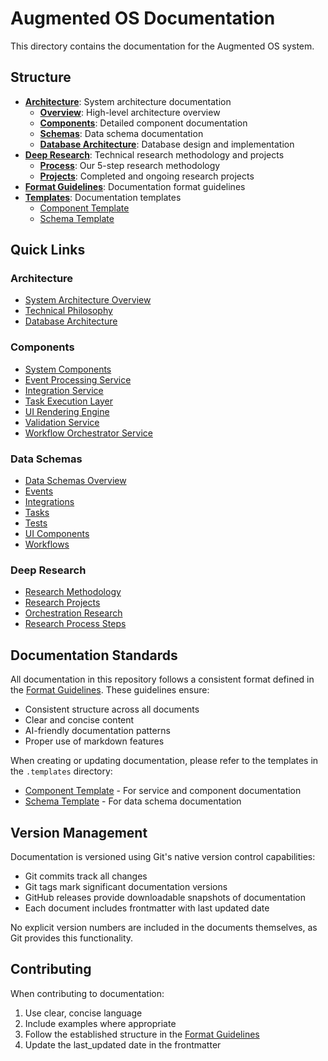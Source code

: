 # Augmented OS Documentation

This directory contains the documentation for the Augmented OS system.

## Structure

* **[Architecture](./architecture/README.md)**: System architecture documentation
  * **[Overview](./architecture/overview.md)**: High-level architecture overview
  * **[Components](./architecture/components/README.md)**: Detailed component documentation
  * **[Schemas](./architecture/schemas/README.md)**: Data schema documentation
  * **[Database Architecture](./architecture/database_architecture.md)**: Database design and implementation
* **[Deep Research](./deep-research/README.md)**: Technical research methodology and projects
  * **[Process](./deep-research/process/README.md)**: Our 5-step research methodology
  * **[Projects](./deep-research/projects/README.md)**: Completed and ongoing research projects
* **[Format Guidelines](./format.md)**: Documentation format guidelines
* **[Templates](./.templates/)**: Documentation templates
  * [Component Template](./.templates/component-template.md)
  * [Schema Template](./.templates/schema-template.md)

## Quick Links

### Architecture
* [System Architecture Overview](./architecture/overview.md)
* [Technical Philosophy](./architecture/README.md#technical-philosophy)
* [Database Architecture](./architecture/database_architecture.md)

### Components
* [System Components](./architecture/components/README.md#components)
* [Event Processing Service](./architecture/components/event_processing_service.md)
* [Integration Service](./architecture/components/integration_service.md)
* [Task Execution Layer](./architecture/components/task_execution_layer.md)
* [UI Rendering Engine](./architecture/components/ui_rendering_engine.md)
* [Validation Service](./architecture/components/validation_service.md)
* [Workflow Orchestrator Service](./architecture/components/workflow_orchestrator_service.md)

### Data Schemas
* [Data Schemas Overview](./architecture/schemas/README.md#schemas)
* [Events](./architecture/schemas/events.md)
* [Integrations](./architecture/schemas/integrations.md)
* [Tasks](./architecture/schemas/tasks.md)
* [Tests](./architecture/schemas/tests.md)
* [UI Components](./architecture/schemas/ui_components.md)
* [Workflows](./architecture/schemas/workflows.md)

### Deep Research
* [Research Methodology](./deep-research/process/README.md)
* [Research Projects](./deep-research/projects/README.md)
* [Orchestration Research](./deep-research/projects/orchestration/README.md)
* [Research Process Steps](./deep-research/process/README.md#the-5-step-process)

## Documentation Standards

All documentation in this repository follows a consistent format defined in the [Format Guidelines](./format.md). These guidelines ensure:

* Consistent structure across all documents
* Clear and concise content
* AI-friendly documentation patterns
* Proper use of markdown features

When creating or updating documentation, please refer to the templates in the `.templates` directory:
* [Component Template](./.templates/component-template.md) - For service and component documentation
* [Schema Template](./.templates/schema-template.md) - For data schema documentation

## Version Management

Documentation is versioned using Git's native version control capabilities:

* Git commits track all changes
* Git tags mark significant documentation versions
* GitHub releases provide downloadable snapshots of documentation
* Each document includes frontmatter with last updated date

No explicit version numbers are included in the documents themselves, as Git provides this functionality.

## Contributing

When contributing to documentation:

1. Use clear, concise language
2. Include examples where appropriate
3. Follow the established structure in the [Format Guidelines](./format.md)
4. Update the last_updated date in the frontmatter


